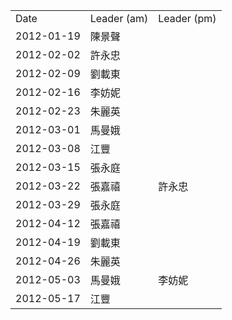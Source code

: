 ---
---

|            |             |             |
|------------|-------------|-------------|
| Date       | Leader (am) | Leader (pm) |
| 2012-01-19 | 陳景聲      |             |
| 2012-02-02 | 許永忠      |             |
| 2012-02-09 | 劉載東      |             |
| 2012-02-16 | 李妨妮      |             |
| 2012-02-23 | 朱麗英      |             |
| 2012-03-01 | 馬曼娥      |             |
| 2012-03-08 | 江豐        |             |
| 2012-03-15 | 張永庭      |             |
| 2012-03-22 | 張嘉禧      | 許永忠      |
| 2012-03-29 | 張永庭      |             |
| 2012-04-12 | 張嘉禧      |             |
| 2012-04-19 | 劉載東      |             |
| 2012-04-26 | 朱麗英      |             |
| 2012-05-03 | 馬曼娥      | 李妨妮      |
| 2012-05-17 | 江豐        |             |
